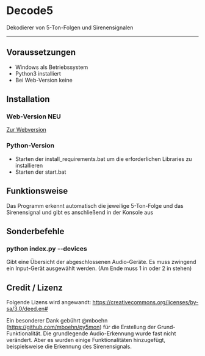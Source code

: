 # Decode5
Dekodierer von 5-Ton-Folgen und Sirenensignalen

---
## Voraussetzungen
- Windows als Betriebssystem
- Python3 installiert
- Bei Web-Version keine

## Installation
### Web-Version NEU
[Zur Webversion](https://jupiter79.github.io/Decode5/web/)

### Python-Version
- Starten der install_requirements.bat um die erforderlichen Libraries zu installieren
- Starten der start.bat

## Funktionsweise
Das Programm erkennt automatisch die jeweilige 5-Ton-Folge und das Sirenensignal und gibt es anschließend in der Konsole aus

## Sonderbefehle
### python index.py --devices
Gibt eine Übersicht der abgeschlossenen Audio-Geräte.
Es muss zwingend ein Input-Gerät ausgewählt werden. (Am Ende muss 1 in oder 2 in stehen)

## Credit / Lizenz
Folgende Lizens wird angewandt: https://creativecommons.org/licenses/by-sa/3.0/deed.en#

Ein besonderer Dank gebührt @mboehn (https://github.com/mboehn/py5mon) für die Erstellung der Grund-Funktionalität.
Die grundlegende Audio-Erkennung wurde fast nicht verändert.
Aber es wurden einige Funktionalitäten hinzugefügt, beispielsweise die Erkennung des Sirenensignals.
